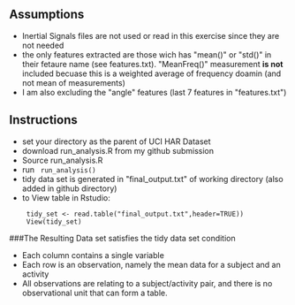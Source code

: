 
## Assumptions
* Inertial Signals files are not used or read in this exercise since they are not needed
* the only features extracted are those wich has "mean()" or "std()" in their fetaure name (see features.txt). "MeanFreq()" measurement **is not** included becuase this is a weighted average of frequency doamin (and not mean of measurements)
* I am also excluding the "angle" features (last 7 features in "features.txt")

## Instructions
* set your directory as the parent of UCI HAR Dataset
* download run_analysis.R from my github submission
* Source run_analysis.R
* run 
 ``` run_analysis()```
* tidy data set is generated in "final_output.txt" of working directory (also added in github directory)
* to View table in Rstudio:
  ```
   tidy_set <- read.table("final_output.txt",header=TRUE))
   View(tidy_set)
  ```  
###The Resulting Data set satisfies the tidy data set condition
* Each column contains a single variable
* Each row is an observation, namely the mean data for a subject and an activity
* All observations are relating to a subject/activity pair, and there is no observational unit that can form a table.






